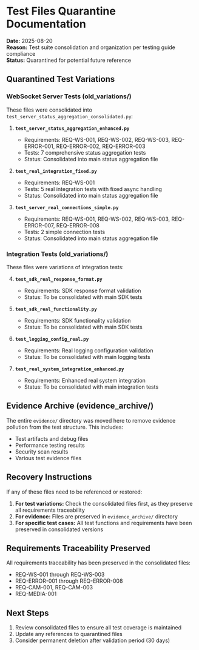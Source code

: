 # Test Files Quarantine Documentation

**Date:** 2025-08-20  
**Reason:** Test suite consolidation and organization per testing guide compliance  
**Status:** Quarantined for potential future reference  

## Quarantined Test Variations

### WebSocket Server Tests (old_variations/)
These files were consolidated into `test_server_status_aggregation_consolidated.py`:

1. **`test_server_status_aggregation_enhanced.py`**
   - Requirements: REQ-WS-001, REQ-WS-002, REQ-WS-003, REQ-ERROR-001, REQ-ERROR-002, REQ-ERROR-003
   - Tests: 7 comprehensive status aggregation tests
   - Status: Consolidated into main status aggregation file

2. **`test_real_integration_fixed.py`**
   - Requirements: REQ-WS-001
   - Tests: 5 real integration tests with fixed async handling
   - Status: Consolidated into main status aggregation file

3. **`test_server_real_connections_simple.py`**
   - Requirements: REQ-WS-001, REQ-WS-002, REQ-WS-003, REQ-ERROR-007, REQ-ERROR-008
   - Tests: 2 simple connection tests
   - Status: Consolidated into main status aggregation file

### Integration Tests (old_variations/)
These files were variations of integration tests:

4. **`test_sdk_real_response_format.py`**
   - Requirements: SDK response format validation
   - Status: To be consolidated with main SDK tests

5. **`test_sdk_real_functionality.py`**
   - Requirements: SDK functionality validation
   - Status: To be consolidated with main SDK tests

6. **`test_logging_config_real.py`**
   - Requirements: Real logging configuration validation
   - Status: To be consolidated with main logging tests

7. **`test_real_system_integration_enhanced.py`**
   - Requirements: Enhanced real system integration
   - Status: To be consolidated with main integration tests

## Evidence Archive (evidence_archive/)

The entire `evidence/` directory was moved here to remove evidence pollution from the test structure. This includes:

- Test artifacts and debug files
- Performance testing results
- Security scan results
- Various test evidence files

## Recovery Instructions

If any of these files need to be referenced or restored:

1. **For test variations:** Check the consolidated files first, as they preserve all requirements traceability
2. **For evidence:** Files are preserved in `evidence_archive/` directory
3. **For specific test cases:** All test functions and requirements have been preserved in consolidated versions

## Requirements Traceability Preserved

All requirements traceability has been preserved in the consolidated files:
- REQ-WS-001 through REQ-WS-003
- REQ-ERROR-001 through REQ-ERROR-008
- REQ-CAM-001, REQ-CAM-003
- REQ-MEDIA-001

## Next Steps

1. Review consolidated files to ensure all test coverage is maintained
2. Update any references to quarantined files
3. Consider permanent deletion after validation period (30 days)
